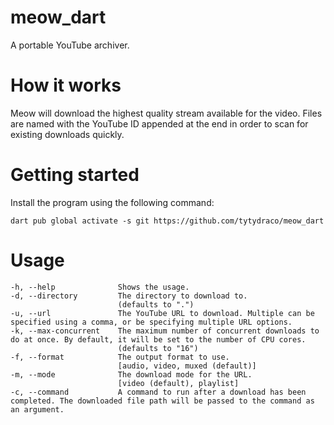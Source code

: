# meow_dart

A portable YouTube archiver.

# How it works

Meow will download the highest quality stream available for the video. Files are named with the YouTube ID appended at
the end in order to scan for existing downloads quickly.

# Getting started

Install the program using the following command:

`dart pub global activate -s git https://github.com/tytydraco/meow_dart`

# Usage

```
-h, --help              Shows the usage.
-d, --directory         The directory to download to.
                        (defaults to ".")
-u, --url               The YouTube URL to download. Multiple can be specified using a comma, or be specifying multiple URL options.
-k, --max-concurrent    The maximum number of concurrent downloads to do at once. By default, it will be set to the number of CPU cores.
                        (defaults to "16")
-f, --format            The output format to use.
                        [audio, video, muxed (default)]
-m, --mode              The download mode for the URL.
                        [video (default), playlist]
-c, --command           A command to run after a download has been completed. The downloaded file path will be passed to the command as an argument.
```
